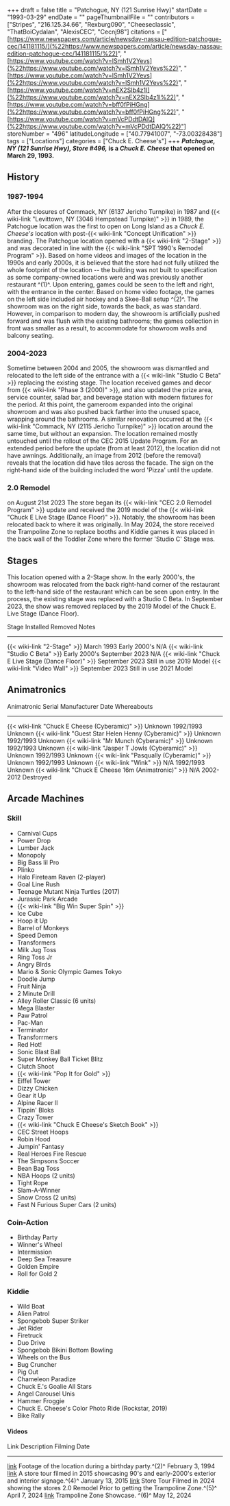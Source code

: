 +++
draft = false
title = "Patchogue, NY (121 Sunrise Hwy)"
startDate = "1993-03-29"
endDate = ""
pageThumbnailFile = ""
contributors = ["Stripes", "216.125.34.66", "Rexburg090", "Cheeseclassic", "ThatBoiCydalan", "AlexisCEC", "Cecnj98"]
citations = ["[https://www.newspapers.com/article/newsday-nassau-edition-patchogue-cec/141181115/](%22https://www.newspapers.com/article/newsday-nassau-edition-patchogue-cec/141181115/%22)", "[https://www.youtube.com/watch?v=lSmh1V2Yevs](%22https://www.youtube.com/watch?v=lSmh1V2Yevs%22)", "[https://www.youtube.com/watch?v=lSmh1V2Yevs](%22https://www.youtube.com/watch?v=lSmh1V2Yevs%22)", "[https://www.youtube.com/watch?v=nEX2SIb4z1I](%22https://www.youtube.com/watch?v=nEX2SIb4z1I%22)", "[https://www.youtube.com/watch?v=bff0fPiHGng](%22https://www.youtube.com/watch?v=bff0fPiHGng%22)", "[https://www.youtube.com/watch?v=mVcPDdtDAlQ](%22https://www.youtube.com/watch?v=mVcPDdtDAlQ%22)"]
storeNumber = "496"
latitudeLongitude = ["40.77941007", "-73.00328438"]
tags = ["Locations"]
categories = ["Chuck E. Cheese's"]
+++
***Patchogue, NY (121 Sunrise Hwy), Store #496,* is a *Chuck E. Cheese* that opened on March 29, 1993.**

## History

### 1987-1994

After the closures of Commack, NY (6137 Jericho Turnpike) in 1987 and {{< wiki-link "Levittown, NY (3046 Hempstead Turnpike)" >}} in 1989, the Patchogue location was the first to open on Long Island as a *Chuck E. Cheese's* location with post-{{< wiki-link "Concept Unification" >}} branding.
The Patchogue location opened with a {{< wiki-link "2-Stage" >}} and was decorated in line with the {{< wiki-link "SPT 1990's Remodel Program" >}}. Based on home videos and images of the location in the 1990s and early 2000s, it is believed that the store had not fully utilized the whole footprint of the location -- the building was not built to specification as some company-owned locations were and was previously another restaurant ^(1)^.
Upon entering, games could be seen to the left and right, with the entrance in the center. Based on home video footage, the games on the left side included air hockey and a Skee-Ball setup ^(2)^. The showroom was on the right side, towards the back, as was standard. However, in comparison to modern day, the showroom is artificially pushed forward and was flush with the existing bathrooms; the games collection in front was smaller as a result, to accommodate for showroom walls and balcony seating.

### 2004-2023

Sometime between 2004 and 2005, the showroom was dismantled and relocated to the left side of the entrance with a {{< wiki-link "Studio C Beta" >}} replacing the existing stage. The location received games and decor from {{< wiki-link "Phase 3 (2000)" >}}, and also updated the prize area, service counter, salad bar, and beverage station with modern fixtures for the period. At this point, the gameroom expanded into the original showroom and was also pushed back farther into the unused space, wrapping around the bathrooms. A similar renovation occurred at the {{< wiki-link "Commack, NY (2115 Jericho Turnpike)" >}} location around the same time, but without an expansion.
The location remained mostly untouched until the rollout of the CEC 2015 Update Program. For an extended period before the update (from at least 2012), the location did not have awnings. Additionally, an image from 2012 (before the removal) reveals that the location did have tiles across the facade. The sign on the right-hand side of the building included the word 'Pizza' until the update.

### 2.0 Remodel

on August 21st 2023 The store began its {{< wiki-link "CEC 2.0 Remodel Program" >}} update and received the 2019 model of the {{< wiki-link "Chuck E Live Stage (Dance Floor)" >}}. Notably, the showroom has been relocated back to where it was originally. In May 2024, the store received the Trampoline Zone to replace booths and Kiddie games it was placed in the back wall of the Toddler Zone where the former 'Studio C' Stage was.

## Stages

This location opened with a 2-Stage show. In the early 2000's, the showroom was relocated from the back right-hand corner of the restaurant to the left-hand side of the restaurant which can be seen upon entry. In the process, the existing stage was replaced with a Studio C Beta. In September 2023, the show was removed replaced by the 2019 Model of the Chuck E. Live Stage (Dance Floor).

  Stage                                                      Installed        Removed          Notes
  ---------------------------------------------------------- ---------------- ---------------- ------------
  {{< wiki-link "2-Stage" >}}                            March 1993       Early 2000's    N/A
  {{< wiki-link "Studio C Beta" >}}                      Early 2000's    September 2023   N/A
  {{< wiki-link "Chuck E Live Stage (Dance Floor)" >}}   September 2023   Still in use     2019 Model
  {{< wiki-link "Video Wall" >}}                         September 2023   Still in use     2021 Model

## Animatronics

  Animatronic                                                  Serial    Manufacturer Date   Whereabouts
  ------------------------------------------------------------ --------- ------------------- -------------
  {{< wiki-link "Chuck E Cheese (Cyberamic)" >}}           Unknown   1992/1993           Unknown
  {{< wiki-link "Guest Star Helen Henny (Cyberamic)" >}}   Unknown   1992/1993           Unknown
  {{< wiki-link "Mr Munch (Cyberamic)" >}}                 Unknown   1992/1993           Unknown
  {{< wiki-link "Jasper T Jowls (Cyberamic)" >}}           Unknown   1992/1993           Unknown
  {{< wiki-link "Pasqually (Cyberamic)" >}}                Unknown   1992/1993           Unknown
  {{< wiki-link "Wink" >}}                                 N/A       1992/1993           Unknown
  {{< wiki-link "Chuck E Cheese 16m (Animatronic)" >}}     N/A       2002-2012           Destroyed

## Arcade Machines

### Skill

- Carnival Cups
- Power Drop
- Lumber Jack
- Monopoly
- Big Bass lil Pro
- Plinko
- Halo Fireteam Raven (2-player)
- Goal Line Rush
- Teenage Mutant Ninja Turtles (2017)
- Jurassic Park Arcade
- {{< wiki-link "Big Win Super Spin" >}}
- Ice Cube
- Hoop it Up
- Barrel of Monkeys
- Speed Demon
- Transformers
- Milk Jug Toss
- Ring Toss Jr
- Angry BIrds
- Mario & Sonic Olympic Games Tokyo
- Doodle Jump
- Fruit Ninja
- 2 Minute Drill
- Alley Roller Classic (6 units)
- Mega Blaster
- Paw Patrol
- Pac-Man
- Terminator
- Transforrmers
- Red Hot!
- Sonic Blast Ball
- Super Monkey Ball Ticket Blitz
- Clutch Shoot
- {{< wiki-link "Pop It for Gold" >}}
- Eiffel Tower
- Dizzy Chicken
- Gear it Up
- Alpine Racer ll
- Tippin' Bloks
- Crazy Tower
- {{< wiki-link "Chuck E Cheese's Sketch Book" >}}
- CEC Street Hoops
- Robin Hood
- Jumpin' Fantasy
- Real Heroes Fire Rescue
- The Simpsons Soccer
- Bean Bag Toss
- NBA Hoops (2 units)
- Tight Rope
- Slam-A-Winner
- Snow Cross (2 units)
- Fast N Furious Super Cars (2 units)

### Coin-Action

- Birthday Party
- Winner's Wheel
- Intermission
- Deep Sea Treasure
- Golden Empire
- Roll for Gold 2

### Kiddie

- Wild Boat
- Alien Patrol
- Spongebob Super Striker
- Jet Rider
- Firetruck
- Duo Drive
- Spongebob Bikini Bottom Bowling
- Wheels on the Bus
- Bug Cruncher
- Pig Out
- Chameleon Paradize
- Chuck E.'s Goalie All Stars
- Angel Carousel Unis
- Hammer Froggie
- Chuck E. Cheese's Color Photo Ride (Rockstar, 2019)
- Bike Rally

#### Videos

  Link                                                  Description                                                                                           Filming Date
  ----------------------------------------------------- ----------------------------------------------------------------------------------------------------- ------------------
  [link](https://www.youtube.com/watch?v=lSmh1V2Yevs)   Footage of the location during a birthday party.^(2)^                                                 February 3, 1994
  [link](https://www.youtube.com/watch?v=nEX2SIb4z1I)   A store tour filmed in 2015 showcasing 90's and early-2000's exterior and interior signage.^(4)^    January 13, 2015
  [link](https://www.youtube.com/watch?v=bff0fPiHGng)   Store Tour Filmed in 2024 showing the stores 2.0 Remodel Prior to getting the Trampoline Zone.^(5)^   April 7, 2024
  [link](https://www.youtube.com/watch?v=mVcPDdtDAlQ)   Trampoline Zone Showcase. ^(6)^                                                                       May 12, 2024

